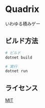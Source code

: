 ﻿# Quadrix

いわゆる積みゲー

## ビルド方法

```bash
# ビルド
dotnet build

# 実行
dotnet run
```

## ライセンス

[MIT](LICENSE)
